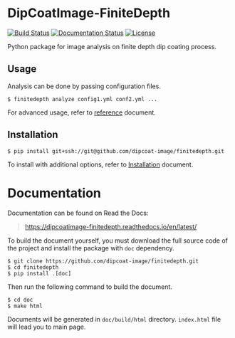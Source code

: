 # DipCoatImage-FiniteDepth

[![Build Status](https://github.com/dipcoat-image/finitedepth/actions/workflows/ci.yml/badge.svg)](https://github.com/dipcoat-image/finitedepth/actions/workflows/ci.yml)
[![Documentation Status](https://readthedocs.org/projects/dipcoatimage-finitedepth/badge/?version=latest)](https://dipcoatimage-finitedepth.readthedocs.io/en/latest/?badge=latest)
[![License](https://img.shields.io/github/license/dipcoat-image/finitedepth)](https://github.com/dipcoat-image/finitedepth/blob/master/LICENSE)

Python package for image analysis on finite depth dip coating process.

## Usage

Analysis can be done by passing configuration files.

```
$ finitedepth analyze config1.yml conf2.yml ...
```

For advanced usage, refer to [reference](https://dipcoatimage-finitedepth.readthedocs.io/en/latest/) document.

## Installation

```
$ pip install git+ssh://git@github.com/dipcoat-image/finitedepth.git
```

To install with additional options, refer to [Installation](https://dipcoatimage-finitedepth.readthedocs.io/en/latest/install.html) document.

# Documentation

Documentation can be found on Read the Docs:

> https://dipcoatimage-finitedepth.readthedocs.io/en/latest/

To build the document yourself, you must download the full source code of the project and install the package with `doc` dependency.

```
$ git clone https://github.com/dipcoat-image/finitedepth.git
$ cd finitedepth
$ pip install .[doc]
```

Then run the following command to build the document.

```
$ cd doc
$ make html
```

Documents will be generated in `doc/build/html` directory.
`index.html` file will lead you to main page.
